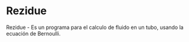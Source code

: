 # Rezidue
Rezidue - Es un programa para el calculo de fluido en un tubo, usando la ecuación de Bernoulli. 
